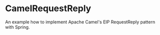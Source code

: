 # CamelRequestReply
An example how to implement Apache Camel's EIP RequestReply pattern with Spring.
